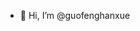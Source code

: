 - 👋 Hi, I’m @guofenghanxue

<!---
guofenghanxue/guofenghanxue is a ✨ special ✨ repository because its `README.md` (this file) appears on your GitHub profile.
You can click the Preview link to take a look at your changes.
--->

